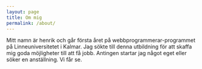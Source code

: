 ```yaml
---
layout: page
title: Om mig
permalink: /about/
---
```


Mitt namn är henrik och går första året på webbprogrammerar-programmet på Linneuniversitetet i Kalmar. Jag sökte till denna utbildning för att skaffa mig goda möjligheter till att få jobb. Antingen startar jag något eget eller söker en anställning. Vi får se.

<!-- ![My heart](/assets/hank.png) -->


